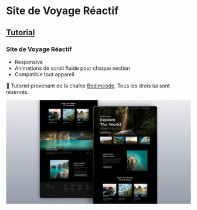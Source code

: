 # Site de Voyage Réactif
## [Tutorial](https://youtu.be/cgV2tN8gxCg)
### Site de Voyage Réactif

- Responsive
- Animations de scroll fluide pour chaque section
- Compatible tout appareil

💙 Tutoriel provenant de la chaîne [Bedimcode](https://www.youtube.com/@Bedimcode). Tous les drois lui sont réservés.

![preview img](/preview.png)
